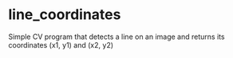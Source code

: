 # line_coordinates
Simple CV program that detects a line on an image and returns its coordinates (x1, y1) and (x2, y2)
